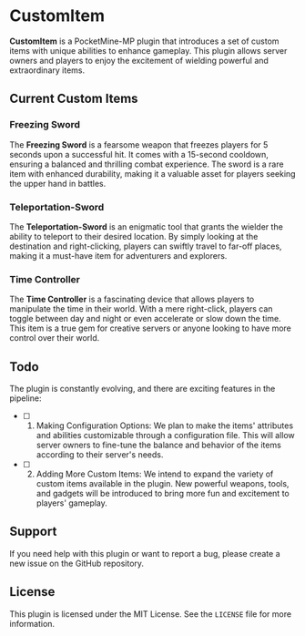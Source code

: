 # CustomItem

**CustomItem** is a PocketMine-MP plugin that introduces a set of custom items with unique abilities to enhance gameplay. This plugin allows server owners and players to enjoy the excitement of wielding powerful and extraordinary items.

## Current Custom Items

### Freezing Sword
The **Freezing Sword** is a fearsome weapon that freezes players for 5 seconds upon a successful hit. It comes with a 15-second cooldown, ensuring a balanced and thrilling combat experience. The sword is a rare item with enhanced durability, making it a valuable asset for players seeking the upper hand in battles.

### Teleportation-Sword
The **Teleportation-Sword** is an enigmatic tool that grants the wielder the ability to teleport to their desired location. By simply looking at the destination and right-clicking, players can swiftly travel to far-off places, making it a must-have item for adventurers and explorers.

### Time Controller
The **Time Controller** is a fascinating device that allows players to manipulate the time in their world. With a mere right-click, players can toggle between day and night or even accelerate or slow down the time. This item is a true gem for creative servers or anyone looking to have more control over their world.

## Todo
The plugin is constantly evolving, and there are exciting features in the pipeline:

- [ ] 1. Making Configuration Options: We plan to make the items' attributes and abilities customizable through a configuration file. This will allow server owners to fine-tune the balance and behavior of the items according to their server's needs.

- [ ] 2. Adding More Custom Items: We intend to expand the variety of custom items available in the plugin. New powerful weapons, tools, and gadgets will be introduced to bring more fun and excitement to players' gameplay.

## Support

If you need help with this plugin or want to report a bug, please create a new issue on the GitHub repository.

## License

This plugin is licensed under the MIT License. See the `LICENSE` file for more information.
